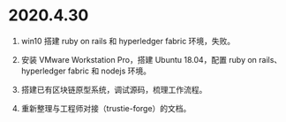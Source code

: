 # 2020.4.30

1. win10 搭建 ruby on rails 和 hyperledger fabric 环境，失败。

2. 安装 VMware Workstation Pro，搭建 Ubuntu 18.04，配置 ruby on rails、hyperledger fabric 和 nodejs 环境。

3. 搭建已有区块链原型系统，调试源码，梳理工作流程。

4. 重新整理与工程师对接（trustie-forge）的文档。
